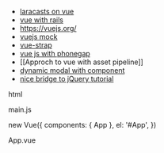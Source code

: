 * [laracasts on vue](https://laracasts.com/series/learning-vue-step-by-step/episodes/2?autoplay=true)
* [vue with rails](https://rlafranchi.github.io/2016/03/09/vuejs-and-rails/)
* https://vuejs.org/
* [vuejs mock](https://github.com/vuejs/vueify-example/blob/master/test/unit/a.spec.js#L23-L43)
* [vue-strap](http://yuche.github.io/vue-strap/#tabs)
* [vue js with phonegap](http://devgirl.org/2017/01/10/phonegap-apps-with-vue-js-yes-please/)
* [[Approch to vue with asset pipeline]]
* [dynamic modal with component](https://forum.vuejs.org/t/loading-components-into-modal/2855/10)
* [nice bridge to jQuery tutorial](https://gambardella.info/2016/09/05/guide-how-to-use-vue-js-with-jquery-plugins/)

html

<body>
  <div id="App">
    <app />
  </div>
  <script src="/js/main.js"></script>
</body>

main.js

new Vue({
  components: { App },
  el: '#App',
})

App.vue

<template>
  <div>
    <header-area />
    <preloader />
    <transition name="fade" mode="out-in">
      <keep-alive>
        <router-view class="router-view" />
      </keep-alive>
    </transition>
    <footer-area />
    <fixed-feedback />
    <form-builder />
  </div>
</template>

<script>
import Preloader from './partials/Preloader.vue'
import HeaderArea from './partials/HeaderArea.vue'
import FooterArea from './partials/FooterArea.vue'
import FormBuilder from './partials/FormBuilder.vue'
import FixedFeedback from './partials/FixedFeedback.vue'

export default {
  name: 'App',
  components: { FormBuilder, HeaderArea, FooterArea, Preloader, FixedFeedback },
  methods: {
    // ...
  }
}
</script>

